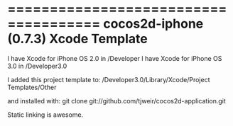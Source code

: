 =====================================
cocos2d-iphone (0.7.3) Xcode Template
=====================================

I have Xcode for iPhone OS 2.0 in /Developer
I have Xcode for iPhone OS 3.0 in /Developer3.0

I added this project template to:
/Developer3.0/Library/Xcode/Project Templates/Other 

and installed with: 
git clone git://github.com/tjweir/cocos2d-application.git

Static linking is awesome.

